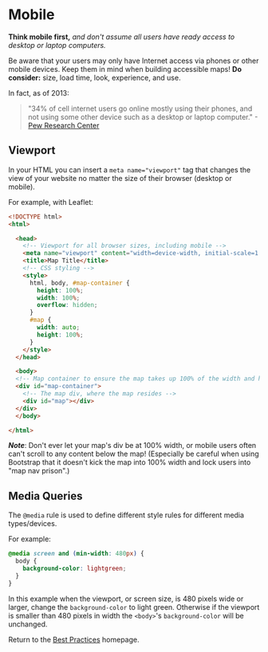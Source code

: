 # Mobile

**Think mobile first,** *and don't assume all users have ready access to desktop or laptop computers.*

Be aware that your users may only have Internet access via phones or other mobile devices. Keep them in mind when building accessible maps! **Do consider:** size, load time, look, experience, and use.

In fact, as of 2013:
> "34% of cell internet users go online mostly using their phones, and not using some other device such as a desktop or laptop computer." -[Pew Research Center](http://www.pewinternet.org/fact-sheets/mobile-technology-fact-sheet)

## Viewport
In your HTML you can insert a `meta name="viewport"` tag that changes the view of your website no matter the size of their browser (desktop or mobile).

For example, with Leaflet:  
```html
<!DOCTYPE html>
<html>

  <head>
    <!-- Viewport for all browser sizes, including mobile -->
    <meta name="viewport" content="width=device-width, initial-scale=1.0, maximum-scale=1.0, user-scalable=no" />
    <title>Map Title</title>
    <!-- CSS styling -->
    <style>
      html, body, #map-container {
      	height: 100%;
      	width: 100%;
      	overflow: hidden;
      }
      #map {
        width: auto;
        height: 100%;
      }
    </style>
  </head>

  <body>
  <!-- Map container to ensure the map takes up 100% of the width and height in the browser -->
  <div id="map-container">
    <!-- The map div, where the map resides -->
    <div id="map"></div>
  </div>
  </body>

</html>
```

**_Note_**: Don't ever let your map's div be at 100% width, or mobile users often can't scroll to any content below the map!  (Especially be careful when using Bootstrap that it doesn't kick the map into 100% width and lock users into "map nav prison".)

## Media Queries
The `@media` rule is used to define different style rules for different media types/devices.

For example:  
```css
@media screen and (min-width: 480px) {
  body {
    background-color: lightgreen;
  }
}
```
In this example when the viewport, or screen size, is 480 pixels wide or larger, change the `background-color` to light green. Otherwise if the viewport is smaller than 480 pixels in width the `<body>`'s `background-color` will be unchanged.

Return to the [Best Practices](../BestPractices.md) homepage.
